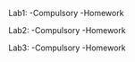 Lab1: -Compulsory
      -Homework
      
Lab2: -Compulsory
      -Homework
      
Lab3: -Compulsory
      -Homework
